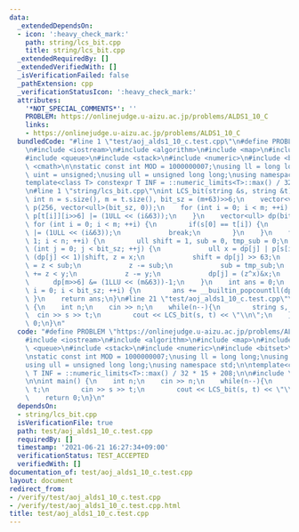 ```yaml
---
data:
  _extendedDependsOn:
  - icon: ':heavy_check_mark:'
    path: string/lcs_bit.cpp
    title: string/lcs_bit.cpp
  _extendedRequiredBy: []
  _extendedVerifiedWith: []
  _isVerificationFailed: false
  _pathExtension: cpp
  _verificationStatusIcon: ':heavy_check_mark:'
  attributes:
    '*NOT_SPECIAL_COMMENTS*': ''
    PROBLEM: https://onlinejudge.u-aizu.ac.jp/problems/ALDS1_10_C
    links:
    - https://onlinejudge.u-aizu.ac.jp/problems/ALDS1_10_C
  bundledCode: "#line 1 \"test/aoj_alds1_10_c.test.cpp\"\n#define PROBLEM \"https://onlinejudge.u-aizu.ac.jp/problems/ALDS1_10_C\"\
    \n#include <iostream>\n#include <algorithm>\n#include <map>\n#include <set>\n\
    #include <queue>\n#include <stack>\n#include <numeric>\n#include <bitset>\n#include\
    \ <cmath>\n\nstatic const int MOD = 1000000007;\nusing ll = long long;\nusing\
    \ uint = unsigned;\nusing ull = unsigned long long;\nusing namespace std;\n\n\
    template<class T> constexpr T INF = ::numeric_limits<T>::max() / 32 * 15 + 208;\n\
    \n#line 1 \"string/lcs_bit.cpp\"\nint LCS_bit(string &s, string &t){\n    const\
    \ int n = s.size(), m = t.size(), bit_sz = (m+63)>>6;\n    vector<vector<ull>>\
    \ p(256, vector<ull>(bit_sz, 0));\n    for (int i = 0; i < m; ++i) {\n       \
    \ p[t[i]][i>>6] |= (1ULL << (i&63));\n    }\n    vector<ull> dp(bit_sz);\n   \
    \ for (int i = 0; i < m; ++i) {\n        if(s[0] == t[i]) {\n            dp[i>>6]\
    \ |= (1ULL << (i&63));\n            break;\n        }\n    }\n    for (int i =\
    \ 1; i < n; ++i) {\n        ull shift = 1, sub = 0, tmp_sub = 0;\n        for\
    \ (int j = 0; j < bit_sz; ++j) {\n            ull x = dp[j] | p[s[i]][j], y =\
    \ (dp[j] << 1)|shift, z = x;\n            shift = dp[j] >> 63;\n            tmp_sub\
    \ = z < sub;\n            z -= sub;\n            sub = tmp_sub;\n            sub\
    \ += z < y;\n            z -= y;\n            dp[j] = (z^x)&x;\n        }\n  \
    \      dp[m>>6] &= (1LLU << (m&63))-1;\n    }\n    int ans = 0;\n    for (int\
    \ i = 0; i < bit_sz; ++i) {\n        ans += __builtin_popcountll(dp[i]);\n   \
    \ }\n    return ans;\n}\n#line 21 \"test/aoj_alds1_10_c.test.cpp\"\n\nint main()\
    \ {\n    int n;\n    cin >> n;\n    while(n--){\n        string s, t;\n      \
    \  cin >> s >> t;\n        cout << LCS_bit(s, t) << \"\\n\";\n    }\n    return\
    \ 0;\n}\n"
  code: "#define PROBLEM \"https://onlinejudge.u-aizu.ac.jp/problems/ALDS1_10_C\"\n\
    #include <iostream>\n#include <algorithm>\n#include <map>\n#include <set>\n#include\
    \ <queue>\n#include <stack>\n#include <numeric>\n#include <bitset>\n#include <cmath>\n\
    \nstatic const int MOD = 1000000007;\nusing ll = long long;\nusing uint = unsigned;\n\
    using ull = unsigned long long;\nusing namespace std;\n\ntemplate<class T> constexpr\
    \ T INF = ::numeric_limits<T>::max() / 32 * 15 + 208;\n\n#include \"../string/lcs_bit.cpp\"\
    \n\nint main() {\n    int n;\n    cin >> n;\n    while(n--){\n        string s,\
    \ t;\n        cin >> s >> t;\n        cout << LCS_bit(s, t) << \"\\n\";\n    }\n\
    \    return 0;\n}\n"
  dependsOn:
  - string/lcs_bit.cpp
  isVerificationFile: true
  path: test/aoj_alds1_10_c.test.cpp
  requiredBy: []
  timestamp: '2021-06-21 16:27:34+09:00'
  verificationStatus: TEST_ACCEPTED
  verifiedWith: []
documentation_of: test/aoj_alds1_10_c.test.cpp
layout: document
redirect_from:
- /verify/test/aoj_alds1_10_c.test.cpp
- /verify/test/aoj_alds1_10_c.test.cpp.html
title: test/aoj_alds1_10_c.test.cpp
---
```

